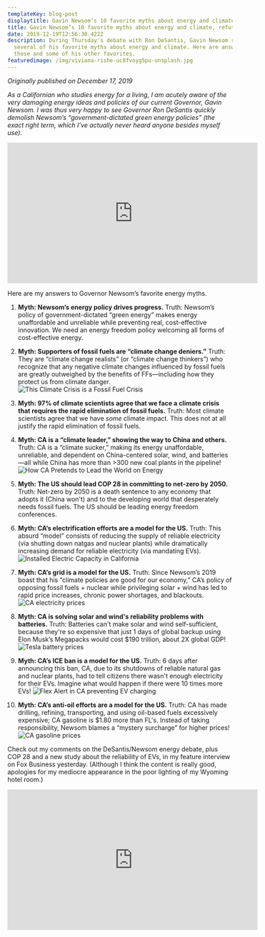 ```yaml
---
templateKey: blog-post
displaytitle: Gavin Newsom’s 10 favorite myths about energy and climate, refuted
title: Gavin Newsom’s 10 favorite myths about energy and climate, refuted
date: 2019-12-19T12:56:30.422Z
description: During Thursday's debate with Ron DeSantis, Gavin Newsom repeated
  several of his favorite myths about energy and climate. Here are answers to
  those and some of his other favorites.
featuredimage: /img/viviana-rishe-uc8fvoyg5pu-unsplash.jpg
---
```

*Originally published on December 17, 2019*


*As a Californian who studies energy for a living, I am acutely aware of the very damaging energy ideas and policies of our current Governor, Gavin Newsom. I was thus very happy to see Governor Ron DeSantis quickly demolish Newsom’s “government-dictated green energy policies” (the exact right term, which I’ve actually never heard anyone besides myself use).*


<iframe width="560" height="315" src="https://www.youtube.com/embed/PuWPC3Fj1nY?si=3lv936jYNIBgHT5l" title="YouTube video player" frameborder="0" allow="accelerometer; autoplay; clipboard-write; encrypted-media; gyroscope; picture-in-picture; web-share" allowfullscreen></iframe>



Here are my answers to Governor Newsom’s favorite energy myths.



1) **Myth: Newsom’s energy policy drives progress.**
    Truth: Newsom’s policy of government-dictated “green energy” makes energy unaffordable and unreliable while preventing real, cost-effective innovation.
    We need an energy freedom policy welcoming all forms of cost-effective energy.

2) **Myth: Supporters of fossil fuels are “climate change deniers.”**
    Truth: They are “climate change realists” (or “climate change thinkers”) who recognize that any negative climate changes influenced by fossil fuels are greatly outweighed by the benefits of FFs—including how they protect us from climate danger.
    ![This Climate Crisis is a Fossil Fuel Crisis](/img/newsom-ff-crisis.jpg)


3) **Myth: 97% of climate scientists agree that we face a climate crisis that requires the rapid elimination of fossil fuels.**
    Truth: Most climate scientists agree that we have *some* climate impact. This does not at all justify the rapid elimination of fossil fuels.


4) **Myth: CA is a “climate leader,” showing the way to China and others.**
    Truth: CA is a “climate sucker,” making its energy unaffordable, unreliable, and dependent on China-centered solar, wind, and batteries—all while China has more than >300 new coal plants in the pipeline!
    ![How CA Pretends to Lead the World on Energy](/img/newsom-china.png)


5) **Myth: The US should lead COP 28 in committing to net-zero by 2050.**
    Truth: Net-zero by 2050 is a death sentence to any economy that adopts it (China won't) and to the developing world that desperately needs fossil fuels.
   The US should be leading energy freedom conferences.


6) **Myth: CA’s electrification efforts are a model for the US.**
    Truth: This absurd “model” consists of reducing the supply of reliable electricity (via shutting down natgas and nuclear plants) while dramatically increasing demand for reliable electricity (via mandating EVs).
    ![Installed Electric Capacity in California](/img/ca-capacity-2022.png)


7) **Myth: CA’s grid is a model for the US.**
    Truth: Since Newsom’s 2019 boast that his “climate policies are good for our economy,” CA’s policy of opposing fossil fuels + nuclear while privileging solar + wind has led to rapid price increases, chronic power shortages, and blackouts.
    ![CA electricity prices](/img/ca-electr-prices.png)


8) **Myth: CA is solving solar and wind's reliability problems with batteries.**
    Truth: Batteries can't make solar and wind self-sufficient, because they're so expensive that just 1 days of global backup using Elon Musk’s Megapacks would cost $190 trillion, about 2X global GDP!
    ![Tesla battery prices](/img/tesla-megapacks.jpg)


9) **Myth: CA’s ICE ban is a model for the US.**
    Truth: 6 days after announcing this ban, CA, due to its shutdowns of reliable natural gas and nuclear plants, had to tell citizens there wasn't enough electricity for their EVs. Imagine what would happen if there were 10 times more EVs!
    ![Flex Alert in CA preventing EV charging](/img/newsom-felx-alert.jpg)


10) **Myth: CA’s anti-oil efforts are a model for the US.**
    Truth: CA has made drilling, refining, transporting, and using oil-based fuels excessively expensive; CA gasoline is $1.80 more than FL's. Instead of taking responsibility, Newsom blames a “mystery surcharge” for higher prices!
    ![CA gasoline prices](/img/nwsom-ca-gas-prices.png)


Check out my comments on the DeSantis/Newsom energy debate, plus COP 28 and a new study about the reliability of EVs, in my feature interview on Fox Business yesterday. (Although I think the content is really good, apologies for my mediocre appearance in the poor lighting of my Wyoming hotel room.)


<iframe width="560" height="315" src="https://www.youtube.com/embed/Ae_9q5n7W2E?si=Pg-aOeRB-IJrgCrY" title="YouTube video player" frameborder="0" allow="accelerometer; autoplay; clipboard-write; encrypted-media; gyroscope; picture-in-picture; web-share" allowfullscreen></iframe>
